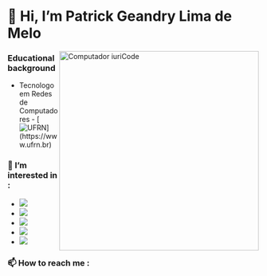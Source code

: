 # 👋 **Hi, I’m  Patrick Geandry Lima de Melo**

<img src="https://raw.githubusercontent.com/MicaelliMedeiros/micaellimedeiros/master/image/computer-illustration.png" min-width="400px" max-width="400px" width="400px" align="right" alt="Computador iuriCode">

### Educational background
- Tecnologo em Redes de Computadores - [![UFRN](https://img.shields.io/badge/-UFRN-blue?style=plastic&logo=telephone&logoColor=white&link=https://www.ufrn.br/")](https://www.ufrn.br)


### 👀 I’m interested in : 
  - <img src="https://img.shields.io/badge/ZABBIX-FF0000?style=plastic&logo=zotero&logoColor=write">
  - <img src="https://img.shields.io/badge/Docker-2496ED?style=plastic&logo=docker&logoColor=white">
  - <img src="https://img.shields.io/badge/Puppet-FFAD19?style=plastic&logo=puppet&logoColor=black">
  - <img src="https://img.shields.io/badge/Proxmox-000000?style=plastic&logo=proxmox&logoColor=write">
  - <img src="https://img.shields.io/badge/PowerShell-EFFBFB?style=plastic&logo=powershell&logoColor=write">

### 📫 How to reach me : 


